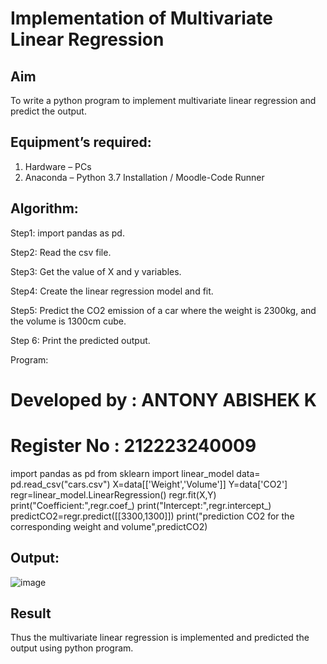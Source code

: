 # Implementation of Multivariate Linear Regression

## Aim
To write a python program to implement multivariate linear regression and predict the output.

## Equipment’s required:
1.	Hardware – PCs
2.	Anaconda – Python 3.7 Installation / Moodle-Code Runner
	
## Algorithm:
Step1:
import pandas as pd.

Step2:
Read the csv file.

Step3:
Get the value of X and y variables.

Step4:
Create the linear regression model and fit.

Step5:
Predict the CO2 emission of a car where the weight is 2300kg, and the volume is 1300cm cube.

Step 6:
Print the predicted output.

Program:
# Developed by : ANTONY ABISHEK K
# Register No : 212223240009
import pandas as pd
from sklearn import linear_model
data= pd.read_csv("cars.csv")
X=data[['Weight','Volume']]
Y=data['CO2']
regr=linear_model.LinearRegression()
regr.fit(X,Y)
print("Coefficient:",regr.coef_)
print("Intercept:",regr.intercept_)
predictCO2=regr.predict([[3300,1300]])
print("prediction CO2 for the corresponding weight and volume",predictCO2)


## Output:
![image](https://github.com/Antonyabishek2004/Multivariate-Linear-Regression/assets/138849620/44e339fa-8e64-4e5c-a083-40c5edc35b1d)

## Result
Thus the multivariate linear regression is implemented and predicted the output using python program.
